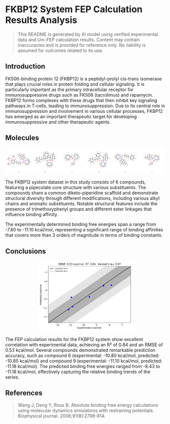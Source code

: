 # FKBP12 System FEP Calculation Results Analysis

> This README is generated by AI model using verified experimental data and Uni-FEP calculation results. Content may contain inaccuracies and is provided for reference only. No liability is assumed for outcomes related to its use.

## Introduction

FK506-binding protein 12 (FKBP12) is a peptidyl-prolyl cis-trans isomerase that plays crucial roles in protein folding and cellular signaling. It is particularly important as the primary intracellular receptor for immunosuppressive drugs such as FK506 (tacrolimus) and rapamycin. FKBP12 forms complexes with these drugs that then inhibit key signaling pathways in T-cells, leading to immunosuppression. Due to its central role in immunosuppression and involvement in various cellular processes, FKBP12 has emerged as an important therapeutic target for developing immunosuppressive and other therapeutic agents.

## Molecules

![Molecular structures of representative compounds](mol_grid.png)

The FKBP12 system dataset in this study consists of 6 compounds, featuring a pipecolate core structure with various substituents. The compounds share a common diketo-piperidine scaffold and demonstrate structural diversity through different modifications, including various alkyl chains and aromatic substituents. Notable structural features include the presence of trimethoxyphenyl groups and different ester linkages that influence binding affinity.

The experimentally determined binding free energies span a range from -7.80 to -11.10 kcal/mol, representing a significant range of binding affinities that covers more than 3 orders of magnitude in terms of binding constants.

## Conclusions

<p align="center"><img src="result_dG.png" width="300"></p>

The FEP calculation results for the FKBP12 system show excellent correlation with experimental data, achieving an R² of 0.84 and an RMSE of 0.53 kcal/mol. Several compounds demonstrated remarkable prediction accuracy, such as compound 6 (experimental: -10.80 kcal/mol, predicted: -10.85 kcal/mol) and compound 9 (experimental: -11.10 kcal/mol, predicted: -11.18 kcal/mol). The predicted binding free energies ranged from -8.43 to -11.18 kcal/mol, effectively capturing the relative binding trends of the series.

## References

> Wang J, Deng Y, Roux B. Absolute binding free energy calculations using molecular dynamics simulations with restraining potentials. Biophysical journal. 2006;91(8):2798-814. 